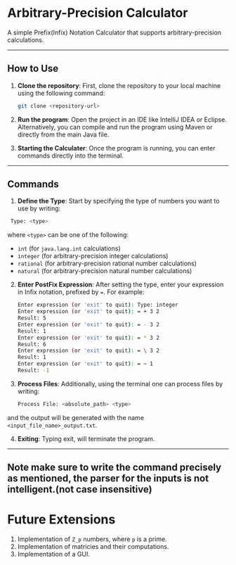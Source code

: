 # Arbitrary-Precision Calculator

A simple Prefix(Infix) Notation Calculator that supports arbitrary-precision calculations.

---

## How to Use

1. **Clone the repository**:
   First, clone the repository to your local machine using the following command:

   ```bash
   git clone <repository-url>

2. **Run the program**:
   Open the project in an IDE like IntelliJ IDEA or Eclipse.
   Alternatively, you can compile and run the program using Maven or directly from the main Java file.
3. **Starting the Calculater**: Once the program is running, you can enter commands directly into the terminal.

---

## Commands

1. **Define the Type**: Start by specifying the type of numbers you want to use by writing:

  ```bash
   Type: <type>
  ```
where `<type>` can be one of the following:
  * `int` (for `java.lang.int` calculations)
  * `integer` (for arbitrary-precision integer calculations)
  * `rational` (for arbitrary-precision rational number calculations)
  * `natural` (for arbitrary-precision natural number calculations)
2. **Enter PostFix Expression**: After setting the type, enter your expression in Infix notation, prefixed by `=`. For example:
   ```bash
   Enter expression (or 'exit' to quit): Type: integer
   Enter expression (or 'exit' to quit): = + 3 2
   Result: 5
   Enter expression (or 'exit' to quit): = - 3 2
   Result: 1
   Enter expression (or 'exit' to quit): = * 3 2
   Result: 6
   Enter expression (or 'exit' to quit): = \ 3 2
   Result: 1
   Enter expression (or 'exit' to quit): = ~ 1
   Result: -1
   ```
3. **Process Files**: Additionally, using the terminal one can process files by writing:

   ```bash
   Process File: <absolute_path> <type>
   ```
  and the output will be generated with the name `<input_file_name>_output.txt`.
  
4. **Exiting**: Typing exit, will terminate the program.

---
**Note** make sure to write the command precisely as mentioned, the parser for the inputs is not intelligent.(not case insensitive)
---
# Future Extensions
1. Implementation of `Z_p` numbers, where `p` is a prime.
2. Implementation of matricies and their computations.
3. Implementation of a GUI.
